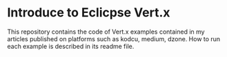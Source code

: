 # Introduce to Eclicpse Vert.x

This repository contains the code of Vert.x examples contained in my articles published on platforms such as kodcu, medium, dzone. How to run each example is described in its readme file.
